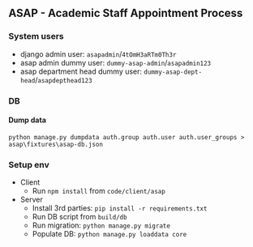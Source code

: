 ## ASAP - Academic Staff Appointment Process

### System users
* django admin user: `asapadmin`/`4tOmH3aRTm0Th3r`
* asap admin dummy user: `dummy-asap-admin`/`asapadmin123`
* asap department head dummy user: `dummy-asap-dept-head`/`asapdepthead123`

### DB
#### Dump data
```
python manage.py dumpdata auth.group auth.user auth.user_groups > asap\fixtures\asap-db.json
```

### Setup env
* Client
  * Run `npm install` from `code/client/asap`
* Server
  * Install 3rd parties: `pip install -r requirements.txt`
  * Run DB script from `build/db`
  * Run migration: `python manage.py migrate`
  * Populate DB: `python manage.py loaddata core`
